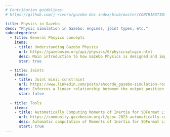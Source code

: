 ```yaml
---
# Contribution guidelines:
# https://github.com/j-rivero/gazebo-doc-index/blob/master/CONTRIBUTING.md

title: Physics in Gazebo
desc: "Physic simulation in Gazebo: engines, joint types, etc."
subcategories:     
  - title: General Phsyics concepts
    items:
    - title: Understanding Gazebo Physics
      url: https://gazebosim.org/api/physics/6/physicsplugin.html
      desc: Main introduction to how Gazebo Physics is designed and implemented
      star: true

  - title: Joints
    items:
    - title: Joint mimic constraint
      url: https://www.linkedin.com/posts/ahcorde_gazebo-simulation-ros-activity-7125851561464872960-aA0X
      desc: Enforces a linear relationship between the output position of two joint axes (previosly known in Gazebo Classic as gearbox joint)
      star: false
 
  - title: Tools
    items:
    - title: Automatically Computing Moments of Inertia for SDFormat Links
      url: https://community.gazebosim.org/t/gsoc-2023-automatically-computing-moments-of-inertia-for-sdformat-links/2267
      desc: Automatic computation of Moments of Inertia for SDFormat Links in simulation
      start: true
---
```

